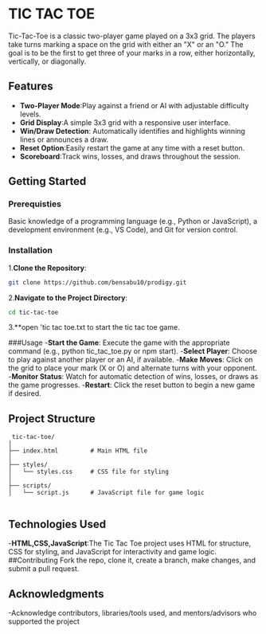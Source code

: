 # TIC TAC TOE
Tic-Tac-Toe is a classic two-player game played on a 3x3 grid. The players take turns marking a space on the grid with either an "X" or an "O." The goal is to be the first to get three of your marks in a row, either horizontally, vertically, or diagonally.
## Features
- **Two-Player Mode**:Play against a friend or AI with adjustable difficulty levels.
- **Grid Display**:A simple 3x3 grid with a responsive user interface.
- **Win/Draw Detection**: Automatically identifies and highlights winning lines or announces a draw.
- **Reset Option**:Easily restart the game at any time with a reset button.
- **Scoreboard**:Track wins, losses, and draws throughout the session.
## Getting Started
### Prerequisties
Basic knowledge of a programming language (e.g., Python or JavaScript), a development environment (e.g., VS Code), and Git for version control.
### Installation
1.**Clone the Repository**:
  ```bash
  git clone https://github.com/bensabu10/prodigy.git
  ```
2.**Navigate to the Project Directory**:
  ```bash
  cd tic-tac-toe
  ```
3.**open 'tic tac toe.txt to start the tic tac toe game.

###Usage
-**Start the Game**: Execute the game with the appropriate command (e.g., python tic_tac_toe.py or npm start).
-**Select Player**: Choose to play against another player or an AI, if available.
-**Make Moves**: Click on the grid to place your mark (X or O) and alternate turns with your opponent.
-**Monitor Status**: Watch for automatic detection of wins, losses, or draws as the game progresses.
-**Restart**: Click the reset button to begin a new game if desired.
## Project Structure
  ```plaintext
   tic-tac-toe/
│
├── index.html         # Main HTML file
│
├── styles/
│   └── styles.css     # CSS file for styling
│
├── scripts/
│   └── script.js      # JavaScript file for game logic


  ```
## Technologies Used
-**HTML,CSS,JavaScript**:The Tic Tac Toe project uses HTML for structure, CSS for styling, and JavaScript for interactivity and game logic.
##Contributing
 Fork the repo, clone it, create a branch, make changes, and submit a pull request.
## Acknowledgments
-Acknowledge contributors, libraries/tools used, and mentors/advisors who supported the project

  

  
  



